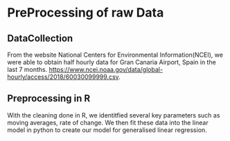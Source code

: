 # PreProcessing of raw Data

## DataCollection
From the website National Centers for Environmental Information(NCEI), we were able to obtain half hourly data for Gran Canaria Airport, Spain in the last 7 months. https://www.ncei.noaa.gov/data/global-hourly/access/2018/60030099999.csv. 

## Preprocessing in R
With the cleaning done in R, we identitfied several key parameters such as moving averages, rate of change. We then fit these data into the linear model in python to create our model for generalised linear regression. 

